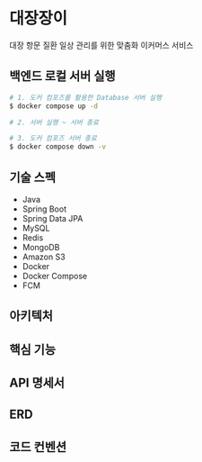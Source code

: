 # 대장장이
대장 항문 질환 일상 관리를 위한 맞춤화 이커머스 서비스

## 백엔드 로컬 서버 실행
```bash
# 1. 도커 컴포즈를 활용한 Database 서버 실행
$ docker compose up -d

# 2. 서버 실행 ~ 서버 종료

# 3. 도커 컴포즈 서버 종료
$ docker compose down -v
```

## 기술 스펙
- Java
- Spring Boot
- Spring Data JPA
- MySQL
- Redis
- MongoDB
- Amazon S3
- Docker
- Docker Compose
- FCM

## 아키텍처

## 핵심 기능

## API 명세서

## ERD

## 코드 컨벤션

